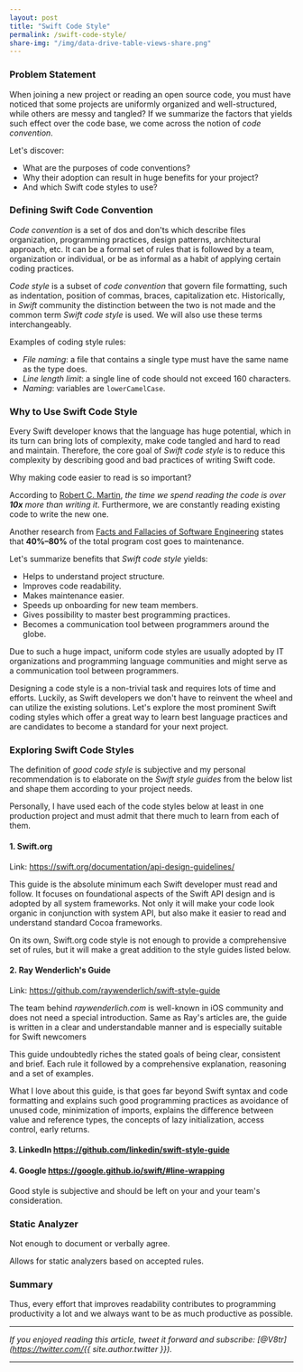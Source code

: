 ```yaml
---
layout: post
title: "Swift Code Style"
permalink: /swift-code-style/
share-img: "/img/data-drive-table-views-share.png"
---
```


### Problem Statement

When joining a new project or reading an open source code, you must have noticed that some projects are uniformly organized and well-structured, while others are messy and tangled? If we summarize the factors that yields such effect over the code base, we come across the notion of *code convention*.

Let's discover:
- What are the purposes of code conventions?
- Why their adoption can result in huge benefits for your project?
- And which Swift code styles to use?

### Defining Swift Code Convention

*Code convention* is a set of dos and don'ts which describe files organization, programming practices, design patterns, architectural approach, etc. It can be a formal set of rules that is followed by a team, organization or individual, or be as informal as a habit of applying certain coding practices.

*Code style* is a subset of *code convention* that govern file formatting, such as indentation, position of commas, braces, capitalization etc. Historically, in *Swift* community the distinction between the two is not made and the common term *Swift code style* is used. We will also use these terms interchangeably.

Examples of coding style rules:
- *File naming*: a file that contains a single type must have the same name as the type does.
- *Line length limit*: a single line of code should not exceed 160 characters.
- *Naming*: variables are `lowerCamelCase`.

### Why to Use Swift Code Style

Every Swift developer knows that the language has huge potential, which in its turn can bring lots of complexity, make code tangled and hard to read and maintain. Therefore, the core goal of *Swift code style* is to reduce this complexity by describing good and bad practices of writing Swift code.

Why making code easier to read is so important?

According to [Robert C. Martin](https://www.goodreads.com/quotes/835238-indeed-the-ratio-of-time-spent-reading-versus-writing-is), *the time we spend reading the code is over **10x** more than writing it*. Furthermore, we are constantly reading existing code to write the new one. 

Another research from [Facts and Fallacies of Software Engineering](https://www.oreilly.com/library/view/facts-and-fallacies/0321117425/) states that **40%–80%** of the total program cost goes to maintenance.

Let's summarize benefits that *Swift code style* yields:
- Helps to understand project structure.
- Improves code readability.
- Makes maintenance easier.
- Speeds up onboarding for new team members.
- Gives possibility to master best programming practices.
- Becomes a communication tool between programmers around the globe.

Due to such a huge impact, uniform code styles are usually adopted by IT organizations and programming language communities and might serve as a communication tool between programmers.

Designing a code style is a non-trivial task and requires lots of time and efforts. Luckily, as Swift developers we don't have to reinvent the wheel and can utilize the existing solutions. Let's explore the most prominent Swift coding styles which offer a great way to learn best language practices and are candidates to become a standard for your next project.

### Exploring Swift Code Styles

The definition of *good code style* is subjective and my personal recommendation is to elaborate on the *Swift style guides* from the below list and shape them according to your project needs.

Personally, I have used each of the code styles below at least in one production project and must admit that there much to learn from each of them.

#### 1. Swift.org 

Link: https://swift.org/documentation/api-design-guidelines/

This guide is the absolute minimum each Swift developer must read and follow. It focuses on foundational aspects of the Swift API design and is adopted by all system frameworks. Not only it will make your code look organic in conjunction with system API, but also make it easier to read and understand standard Cocoa frameworks.

On its own, Swift.org code style is not enough to provide a comprehensive set of rules, but it will make a great addition to the style guides listed below.

#### 2. Ray Wenderlich's Guide

Link: https://github.com/raywenderlich/swift-style-guide

The team behind *raywenderlich.com* is well-known in iOS community and does not need a special introduction. Same as Ray's articles are, the guide is written in a clear and understandable manner and is especially suitable for Swift newcomers

This guide undoubtedly riches the stated goals of being clear, consistent and brief. Each rule it followed by a comprehensive explanation, reasoning and a set of examples.

What I love about this guide, is that goes far beyond Swift syntax and code formatting and explains such good programming practices as avoidance of unused code, minimization of imports, explains the difference between value and reference types, the concepts of lazy initialization, access control, early returns.

#### 3. LinkedIn https://github.com/linkedin/swift-style-guide

#### 4. Google https://google.github.io/swift/#line-wrapping

Good style is subjective and should be left on your and your team's consideration.

### Static Analyzer

Not enough to document or verbally agree.

Allows for static analyzers based on accepted rules.

### Summary

Thus, every effort that improves readability contributes to programming productivity a lot and we always want to be as much productive as possible.

---

*If you enjoyed reading this article, tweet it forward and subscribe: [@V8tr](https://twitter.com/{{ site.author.twitter }}).*

---